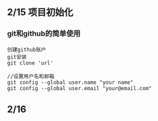 ## 2/15 项目初始化

### git和github的简单使用
    创建github账户
    git安装
    git clone 'url'

    //设置用户名和邮箱
    git config --global user.name "your name"
    git config --global user.email "your@email.com"
## 2/16 
